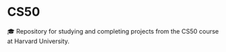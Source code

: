 # CS50
🎓 Repository for studying and completing projects from the CS50 course at Harvard University.
